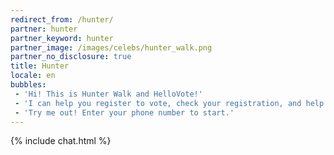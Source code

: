 ```yaml
---
redirect_from: /hunter/
partner: hunter
partner_keyword: hunter
partner_image: /images/celebs/hunter_walk.png
partner_no_disclosure: true
title: Hunter
locale: en
bubbles:
 - 'Hi! This is Hunter Walk and HelloVote!'
 - 'I can help you register to vote, check your registration, and help your friends register.'
 - 'Try me out! Enter your phone number to start.'
---
```

{% include chat.html %}
